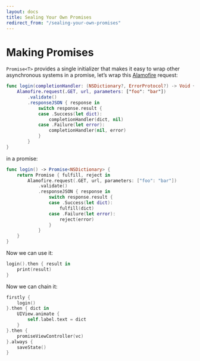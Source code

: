 ```yaml
---
layout: docs
title: Sealing Your Own Promises
redirect_from: "/sealing-your-own-promises"
---
```


# Making Promises

`Promise<T>` provides a single initializer that makes it easy to wrap other asynchronous systems in a promise, let’s wrap this [Alamofire](https://github.com/Alamofire/Alamofire) request:

```swift
func login(completionHandler: (NSDictionary?, ErrorProtocol?) -> Void {
    Alamofire.request(.GET, url, parameters: ["foo": "bar"])
        .validate()
        .responseJSON { response in
            switch response.result {
            case .Success(let dict):
                completionHandler(dict, nil)
            case .Failure(let error):
                completionHandler(nil, error)
            }
        }
}
```

in a promise:

```swift
func login() -> Promise<NSDictionary> {
    return Promise { fulfill, reject in
        Alamofire.request(.GET, url, parameters: ["foo": "bar"])
            .validate()
            .responseJSON { response in
                switch response.result {
                case .Success(let dict):
                    fulfill(dict)
                case .Failure(let error):
                    reject(error)
                }
            }
    }
}
```

Now we can use it:

```swift
login().then { result in
    print(result)
}
```

Now we can chain it:

```swift
firstly {
    login()
}.then { dict in
    UIView.animate {
        self.label.text = dict
    }
}.then {
    promiseViewController(vc)
}.always {
    saveState()
}
```